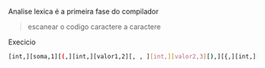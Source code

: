 Analise lexica é a primeira fase do compilador
> escanear o codigo caractere a caractere

Execicio 

```bash
[int,][soma,1][(,][int,][valor1,2][, , ][int,][valor2,3][),][{,][int,][resp,][=.]
```


